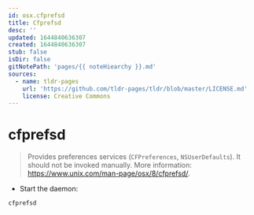 ```yaml
---
id: osx.cfprefsd
title: Cfprefsd
desc: ''
updated: 1644840636307
created: 1644840636307
stub: false
isDir: false
gitNotePath: 'pages/{{ noteHiearchy }}.md'
sources:
  - name: tldr-pages
    url: 'https://github.com/tldr-pages/tldr/blob/master/LICENSE.md'
    license: Creative Commons
---
```

# cfprefsd

> Provides preferences services (`CFPreferences`, `NSUserDefaults`).
> It should not be invoked manually.
> More information: <https://www.unix.com/man-page/osx/8/cfprefsd/>.

- Start the daemon:

`cfprefsd`

